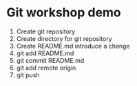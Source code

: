 # Git workshop demo

1. Create git repository
2. Create directory for git repository
3. Create README.md
introduce a change
4. git add README.md
5. git commit README.md
6. git add remote origin
7. git push
